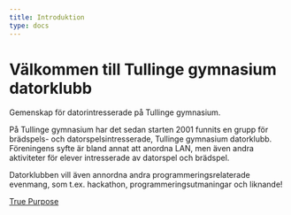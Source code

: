 ```yaml
---
title: Introduktion
type: docs
---
```


# Välkommen till Tullinge gymnasium datorklubb

Gemenskap för datorintresserade på Tullinge gymnasium.

På Tullinge gymnasium har det sedan starten 2001 funnits en grupp för brädspels- och datorspelsintresserade, Tullinge gymnasium datorklubb. Föreningens syfte är bland annat att anordna LAN, men även andra aktiviteter för elever intresserade av datorspel och brädspel.

Datorklubben vill även annordna andra programmeringsrelaterade evenmang, som t.ex. hackathon, programmeringsutmaningar och liknande!

[True Purpose](https://www.youtube.com/watch?v=gBYnk438_zg&feature=youtu.be)
